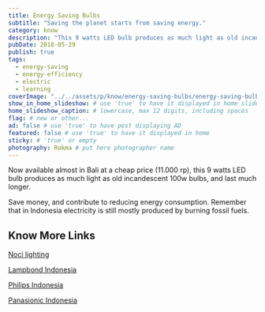```yaml
---
title: Energy Saving Bulbs
subtitle: "Saving the planet starts from saving energy."
category: know
description: "This 9 watts LED bulb produces as much light as old incandescent 100w bulbs, and last much longer. Save money, and contribute to reducing energy consumption."
pubDate: 2018-05-29
publish: true
tags:
  - energy-saving
  - energy-efficiency
  - electric
  - learning
coverImage: "../../assets/p/know/energy-saving-bulbs/energy-saving-bulbs.jpg"
show_in_home_slideshow: # use 'true' to have it displayed in home slideshow
home_slideshow_caption: # lowercase, max 12 digits, including spaces
flag: # new or other...
ad: false # use 'true' to have post displaying AD
featured: false # use 'true' to have it displayed in home
sticky: # 'true' or empty
photography: Rokma # put here photographer name
---
```


Now available almost in Bali at a cheap price (11.000 rp), this 9 watts LED bulb produces as much light as old incandescent 100w bulbs, and last much longer.

Save money, and contribute to reducing energy consumption. Remember that in Indonesia electricity is still mostly produced by burning fossil fuels.

## Know More Links

[Noci lighting](http://nocilighting.com/)

[Lampbond Indonesia](https://www.lampbond1ndonesia.com/pabrik-lampu-led-distributor-grosir-cy2g)

[Philips Indonesia](http://www.lighting.philips.co.id/home)

[Panasionic Indonesia](https://panasonic.net/ecosolutions/lighting/id/)
